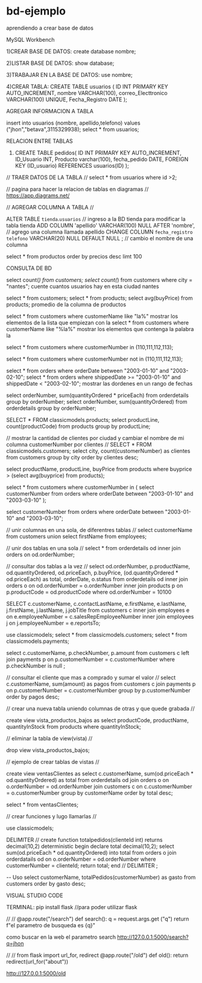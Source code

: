 # bd-ejemplo
aprendiendo a crear base de datos

MySQL Workbench

1)CREAR BASE DE DATOS:   create database nombre;

2)LISTAR BASE DE DATOS: show database;

3)TRABAJAR EN LA BASE DE DATOS:  use nombre;

4)CREAR TABLA: 
	CREATE TABLE usuarios (
	ID INT PRIMARY KEY AUTO_INCREMENT,
	nombre VARCHAR(100),
	correo_Electtronico VARCHAR(100) UNIQUE,
	Fecha_Registro DATE
);

AGREGAR INFORMACION A TABLA

insert into usuarios (nombre, apellido,telefono)
values ("jhon","betava",3115329938);
select * from usuarios;

RELACION ENTRE TABLAS

1) CREATE TABLE pedidos(
	ID INT PRIMARY KEY AUTO_INCREMENT,
	ID_Usuario INT,
	Producto varchar(100),
	fecha_pedido DATE,
	FOREIGN KEY (ID_usuario) REFERENCES usuarios(ID)
);

// TRAER DATOS DE LA TABLA //
select * from usuarios where id >2;

// pagina para hacer la relacion de tablas en diagramas //
https://app.diagrams.net/

//  AGREGAR COLUMNA A TABLA //

ALTER TABLE `tienda`.`usuarios`               //  ingreso a la BD tienda para modificar la tabla tienda 
ADD COLUMN 'apellido' VARCHAR(100) NULL AFTER 'nombre',       // agrego una columna llamada apellido
CHANGE COLUMN `fecha_registro` `telefono` VARCHAR(20) NULL DEFAULT NULL ;  // cambio el nombre de una columna


select * from productos order by precios desc limt 100


CONSULTA DE BD

select count(*) from customers;
select count(*) from customers where city = "nantes";
cuente cuantos usuarios hay en esta ciudad nantes

select * from customers;
select * from products;
select avg(buyPrice) from products;
promedio de la columna de productos

select * from customers where customerName like "la%"
mostrar los elementos de la lista que empiezan con la
select * from customers where customerName like "%la%"
mostrar los elementos que contenga la palabra la

select * from customers where customerNumber in (110,111,112,113);

select * from customers where customerNumber not in (110,111,112,113);

select * from orders where orderDate between "2003-01-10" and "2003-02-10";
select * from orders where shippedDate >= "2003-01-10" and shippedDate < "2003-02-10";
mostrar las dordenes en un rango de fechas 

select orderNumber, sum(quantityOrdered * priceEach) from orderdetails group by orderNumber;
select orderNumber, sum(quantityOrdered) from orderdetails group by orderNumber;

SELECT * FROM classicmodels.products;
select productLine, count(productCode) from products group by productLine;

// mostrar la cantidad de clientes por ciudad y cambiar el nombre de mi columna customerNumber por clientes  //
SELECT * FROM classicmodels.customers;
select city, count(customerNumber) as clientes from customers group by city order by clientes desc;

select productName, productLine, buyPrice
from products where buyprice > (select avg(buyprice) from products);

select * from customers where customerNumber in (
select customerNumber from orders where orderDate between "2003-01-10" and "2003-03-10"
);

select customerNumber from orders where orderDate between "2003-01-10" and "2003-03-10";

// unir columnas en una sola, de diferentres tablas //
select customerName from customers union select firstName from employees;


// unir dos tablas en una sola //
select * from orderdetails od inner join orders on od.orderNumber;

// consultar dos tablas a la vez //
select od.orderNumber, p.productName, od.quantityOrdered, od.priceEach, p.buyPrice, (od.quantityOrdered * od.priceEach) as total, orderDate, o.status
from orderdetails od
inner join orders o
on od.orderNumber = o.orderNumber
inner join products p
on p.productCode = od.productCode
where od.orderNumber = 10100

SELECT c.customerName, c.contactLastName, e.firstName, e.lastName, j.firstName, j.lastName, j.jobTitle from customers c
inner join employees e
on e.employeeNumber = c.salesRepEmployeeNumber
inner join employees j 
on j.employeeNumber = e.reportsTo;


use classicmodels;
select * from classicmodels.customers;
select * from classicmodels.payments;

select c.customerName, p.checkNumber, p.amount
from customers c 
left join payments p 
on p.customerNumber = c.customerNumber
where p.checkNumber is null ;


// consultar el cliente que mas a comprado y sumar el valor //
select c.customerName, sum(amount) as pagos
from customers c
join payments p
on p.customerNumber = c.customerNumber
group by p.customerNumber
order by pagos desc;


//  crear una nueva tabla uniendo columnas de otras y que quede grabada //

create view vista_productos_bajos as
select productCode, productName, quantityInStock from products
where quantityInStock;

//  eliminar la tabla de view(vista) //

drop view vista_productos_bajos;

// ejemplo de crear tablas de vistas //

create view ventasClientes as
select c.customerName, sum(od.priceEach * od.quantityOrdered) as total
from orderdetails od
join orders o 
on o.orderNumber = od.orderNumber
join customers c
on c.customerNumber = o.customerNumber
group by customerName
order by total desc;

select * from ventasClientes;

// crear funciones y lugo llamarlas //

use classicmodels;

DELIMITER //
create function totalpedidos(clienteId int)
returns decimal(10,2)
deterministic
begin
 declare total decimal(10,2);
 select sum(od.priceEach * od.quantityOrdered) into total
 from orders o 
 join orderdatails od
 on o.orderNumber = od.orderNumber 
 where customerNumber = clienteId;
 return total;
end //
DELIMITER ;

-- Uso
select customerName, totalPedidos(customerNumber) as gasto
from customers order by gasto desc;

VISUAL STUDIO CODE

TERMINAL: pip install flask    //para poder utilizar flask

//                           //
@app.route("/search")
def search():
    q = request.args.get ("q")
    return f"el parametro de busqueda es {q}"

como buscar en la web el parametro search
http://127.0.0.1:5000/search?q=jhon

//                             //
from flask import url_for, redirect 
@app.route("/old")
def old():
    return redirect(url_for("about"))

http://127.0.0.1:5000/old



